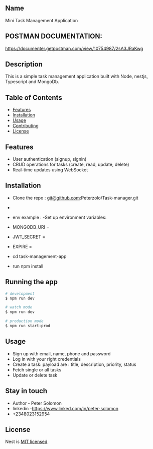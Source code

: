 

## Name
 Mini Task Management Application

 ## POSTMAN DOCUMENTATION:
   https://documenter.getpostman.com/view/10754987/2sA3JRaKwg
   

## Description
This is a simple task management application built with Node, nestjs, Typescript and MongoDb.

## Table of Contents

- [Features](#features)
- [Installation](#installation)
- [Usage](#usage)
- [Contributing](#contributing)
- [License](#license)


## Features

- User authentication (signup, signin)
- CRUD operations for tasks (create, read, update, delete)
- Real-time updates using WebSocket


## Installation

- Clone the repo : git@github.com:Peterzolo/Task-manager.git
- ```bash


- env example : -Set up environment variables:
- MONGODB_URI = 
- JWT_SECRET =
- EXPIRE =

- cd task-management-app

- run npm install

## Running the app

```bash
# development
$ npm run dev

# watch mode
$ npm run dev

# production mode
$ npm run start:prod
```

## Usage
- Sign up with email, name, phone and password
- Log in with your right credentials
- Create a task: payload are : title, description, priority, status
- Fetch single or all tasks
- Update or delete task


## Stay in touch

- Author - Peter Solomon
- linkedin -https://www.linked.com/in/peter-solomon
- +2348023152954


## License

Nest is [MIT licensed](LICENSE).
